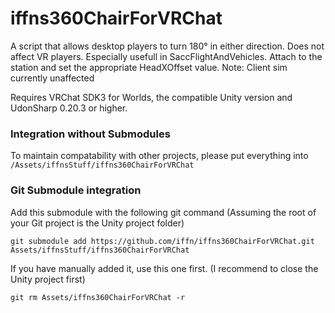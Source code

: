 # iffns360ChairForVRChat
A script that allows desktop players to turn 180° in either direction. Does not affect VR players.
Especially usefull in SaccFlightAndVehicles. Attach to the station and set the appropriate HeadXOffset value.
Note: Client sim currently unaffected
 
Requires VRChat SDK3 for Worlds, the compatible Unity version and UdonSharp 0.20.3 or higher.

### Integration without Submodules
To maintain compatability with other projects, please put everything into ```/Assets/iffnsStuff/iffns360ChairForVRChat``` 

### Git Submodule integration
Add this submodule with the following git command (Assuming the root of your Git project is the Unity project folder)
```
git submodule add https://github.com/iffn/iffns360ChairForVRChat.git Assets/iffnsStuff/iffns360ChairForVRChat
```

If you have manually added it, use this one first. (I recommend to close the Unity project first)
```
git rm Assets/iffns360ChairForVRChat -r
```